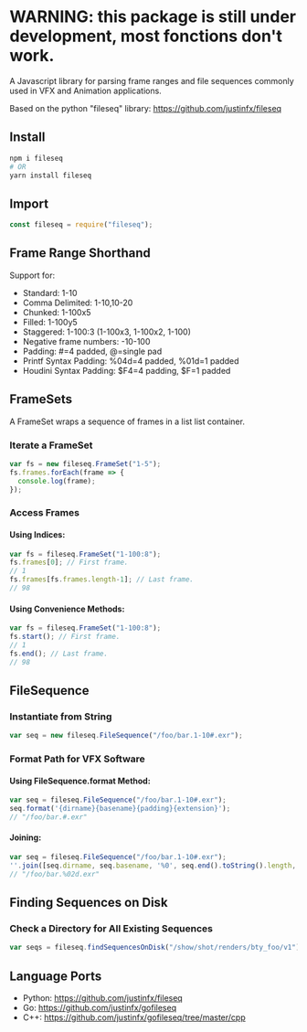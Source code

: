 # WARNING: this package is still under development, most fonctions don't work.

A Javascript library for parsing frame ranges and file sequences commonly
used in VFX and Animation applications.

Based on the python "fileseq" library: https://github.com/justinfx/fileseq

## Install
```bash
npm i fileseq
# OR
yarn install fileseq
```

## Import
```javascript
const fileseq = require("fileseq");
```

## Frame Range Shorthand

Support for:

* Standard: 1-10
* Comma Delimited: 1-10,10-20
* Chunked: 1-100x5
* Filled: 1-100y5
* Staggered: 1-100:3 (1-100x3, 1-100x2, 1-100)
* Negative frame numbers: -10-100
* Padding: #=4 padded, @=single pad
* Printf Syntax Padding: %04d=4 padded, %01d=1 padded
* Houdini Syntax Padding: $F4=4 padding, $F=1 padded

## FrameSets

A FrameSet wraps a sequence of frames in a list list container.

### Iterate a FrameSet
```javascript
var fs = new fileseq.FrameSet("1-5");
fs.frames.forEach(frame => {
  console.log(frame);
});
```

### Access Frames

#### Using Indices:
```javascript
var fs = fileseq.FrameSet("1-100:8");
fs.frames[0]; // First frame.
// 1
fs.frames[fs.frames.length-1]; // Last frame.
// 98
```

#### Using Convenience Methods:
```javascript
var fs = fileseq.FrameSet("1-100:8");
fs.start(); // First frame.
// 1
fs.end(); // Last frame.
// 98
```

## FileSequence

### Instantiate from String
```javascript
var seq = new fileseq.FileSequence("/foo/bar.1-10#.exr");
```

### Format Path for VFX Software

#### Using FileSequence.format Method:
```javascript
var seq = fileseq.FileSequence("/foo/bar.1-10#.exr");
seq.format('{dirname}{basename}{padding}{extension}');
// "/foo/bar.#.exr"
```

#### Joining:
```javascript
var seq = fileseq.FileSequence("/foo/bar.1-10#.exr");
''.join([seq.dirname, seq.basename, '%0', seq.end().toString().length, seq.extension]);
// "/foo/bar.%02d.exr"
```

<!-- ### Get List of File Paths
```javascript
var seq = fileseq.FileSequence("/foo/bar.1-10#.exr");
>>> [seq[idx] for idx, fr in enumerate(seq.frameSet())]
['/foo/bar.0001.exr',
 '/foo/bar.0002.exr',
 '/foo/bar.0003.exr',
 '/foo/bar.0004.exr',
 '/foo/bar.0005.exr',
 '/foo/bar.0006.exr',
 '/foo/bar.0007.exr',
 '/foo/bar.0008.exr',
 '/foo/bar.0009.exr',
 '/foo/bar.0010.exr']
``` -->

## Finding Sequences on Disk

### Check a Directory for All Existing Sequences
```javascript
var seqs = fileseq.findSequencesOnDisk("/show/shot/renders/bty_foo/v1");
```
<!--
### Check a Directory for One Existing Sequence.
* Use a '@' or '#' where you might expect to use '*' for a wildcard character.
* For this method, it doesn't matter how many instances of the padding character you use, it will still find your sequence.

Yes:
```python
fileseq.findSequenceOnDisk('/foo/bar.@.exr')
```
Yes:
```python
fileseq.findSequenceOnDisk('/foo/bar.@@@@@.exr')
```
No:
```python
fileseq.findSequenceOnDisk('/foo/bar.*.exr')
``` -->

## Language Ports
* Python: https://github.com/justinfx/fileseq
* Go: https://github.com/justinfx/gofileseq
* C++: https://github.com/justinfx/gofileseq/tree/master/cpp
